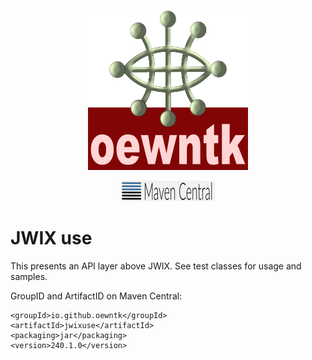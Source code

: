 <p align="center">
<img width="256" height="256" src="images/oewntk.png">
</p>
<p align="center">
<img width="150" src="images/mavencentral.png">
</p>

# JWIX use

This presents an API layer above JWIX.
See test classes for usage and samples.

GroupID and ArtifactID on Maven Central:

	<groupId>io.github.oewntk</groupId>
	<artifactId>jwixuse</artifactId>
	<packaging>jar</packaging>
	<version>240.1.0</version>